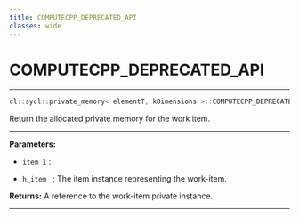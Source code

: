 ```yaml
---
title: COMPUTECPP_DEPRECATED_API
classes: wide
---
```

# COMPUTECPP_DEPRECATED_API

---

```cpp
cl::sycl::private_memory< elementT, kDimensions >::COMPUTECPP_DEPRECATED_API("operator()(item) deprecated in SYCL 1.2.1, " "use operator()(h_item) instead") elementT &operator()(const item< kDimensions > &index)
```


Return the allocated private memory for the work item. 


---
**Parameters:**

 - `item 1`
: 

 - `h_item `
: The item instance representing the work-item. 

**Returns:** A reference to the work-item private instance. 

---

